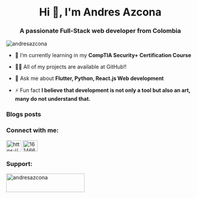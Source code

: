 <h1 align="center">Hi 👋, I'm Andres Azcona</h1>
<h3 align="center">A passionate Full-Stack web developer from Colombia</h3>

<p align="left"> <img src="https://komarev.com/ghpvc/?username=andresazcona&label=Profile%20views&color=0e75b6&style=flat" alt="andresazcona" /> </p>




- 🌱 I’m currently learning in my **CompTIA Security+ Certification Course**

- 👨‍💻 All of my projects are available at GitHub!!

- 💬 Ask me about **Flutter, Python, React.js Web development**

- ⚡ Fun fact **I believe that development is not only a tool but also an art, many do not understand that.**

### Blogs posts
<!-- BLOG-POST-LIST:START -->
<!-- BLOG-POST-LIST:END -->

<h3 align="left">Connect with me:</h3>
<p align="left">
<a href="https://linkedin.com/in/https://www.linkedin.com/in/andr%c3%a9s-azcona-86147614b/" target="blank"><img align="center" src="https://raw.githubusercontent.com/rahuldkjain/github-profile-readme-generator/master/src/images/icons/Social/linked-in-alt.svg" alt="https://www.linkedin.com/in/andr%c3%a9s-azcona-86147614b/" height="30" width="40" /></a>
<a href="https://stackoverflow.com/users/16146661" target="blank"><img align="center" src="https://raw.githubusercontent.com/rahuldkjain/github-profile-readme-generator/master/src/images/icons/Social/stack-overflow.svg" alt="16146661" height="30" width="40" /></a>



<h3 align="left">Support:</h3>
<p><a href="https://ko-fi.com/andresazcona"> <img align="left" src="https://cdn.ko-fi.com/cdn/kofi3.png?v=3" height="50" width="210" alt="andresazcona" /></a></p><br><br>


